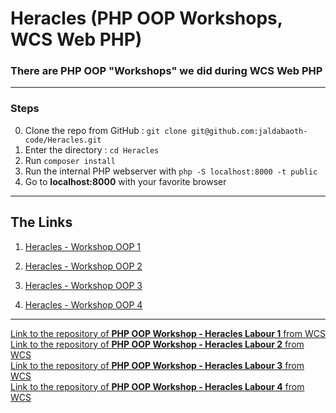 <h1>Heracles (PHP OOP Workshops, WCS Web PHP)</h1>

### There are PHP OOP "Workshops" we did during WCS Web PHP


---

### Steps

0. Clone the repo from GitHub : `git clone git@github.com:jaldabaoth-code/Heracles.git`
1. Enter the directory : `cd Heracles`
2. Run `composer install`
3. Run the internal PHP webserver with `php -S localhost:8000 -t public`
4. Go to <b>localhost:8000</b> with your favorite browser

---

## The Links

1. <a href="https://github.com/jaldabaoth-code/Heracles/tree/main/public/heracles1">Heracles - Workshop OOP 1</a>

2. <a href="https://github.com/jaldabaoth-code/Heracles/tree/main/public/heracles2">Heracles - Workshop OOP 2</a>

3. <a href="https://github.com/jaldabaoth-code/Heracles/tree/main/public/heracles3">Heracles - Workshop OOP 3</a>

4. <a href="https://github.com/jaldabaoth-code/Heracles/tree/main/public/heracles4">Heracles - Workshop OOP 4</a>

---

<a href="https://github.com/WildCodeSchool/php-poo-heracles-labour-1">Link to the repository of <b>PHP OOP Workshop - Heracles Labour 1</b> from WCS</a></br>
<a href="https://github.com/WildCodeSchool/php-poo-heracles-labour-2">Link to the repository of <b>PHP OOP Workshop - Heracles Labour 2</b> from WCS</a></br>
<a href="https://github.com/WildCodeSchool/php-poo-heracles-labour-3">Link to the repository of <b>PHP OOP Workshop - Heracles Labour 3</b> from WCS</a></br>
<a href="https://github.com/WildCodeSchool/php-poo-heracles-labour-4">Link to the repository of <b>PHP OOP Workshop - Heracles Labour 4</b> from WCS</a></br>
